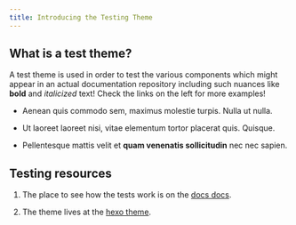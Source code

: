 ```yaml
---
title: Introducing the Testing Theme
---
```


<!--  XXX: note that this content is somewhat duplicated on the guide, and should be updated in parallel -->
<h2 id="what-is-a-test-theme">What is a test theme?</h2>

A test theme is used in order to test the various components which might appear in an actual documentation repository including such nuances like **bold** and _italicized_ text! Check the links on the left for more examples!

- Aenean quis commodo sem, maximus molestie turpis. Nulla ut nulla.

- Ut laoreet laoreet nisi, vitae elementum tortor placerat quis. Quisque.

- Pellentesque mattis velit et **quam venenatis sollicitudin** nec nec sapien.

<h2 id="testing-more">Testing resources</h2>

1. The place to see how the tests work is on the [docs docs](https://github.com/apollographql/docs-docs/).

2. The theme lives at the [hexo theme](https://github.com/meteor/hexo-theme-meteor).
